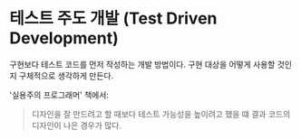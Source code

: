 # 테스트 주도 개발 (Test Driven Development)

구현보다 테스트 코드를 먼저 작성하는 개발 방법이다.
구현 대상을 어떻게 사용할 것인지 구체적으로 생각하게 만든다.

'실용주의 프로그래머' 책에서:
> 디자인을 잘 만드려고 할 때보다 테스트 가능성을 높이려고 했을 떄 결과 코드의 디자인이 나은 경우가 많다.
